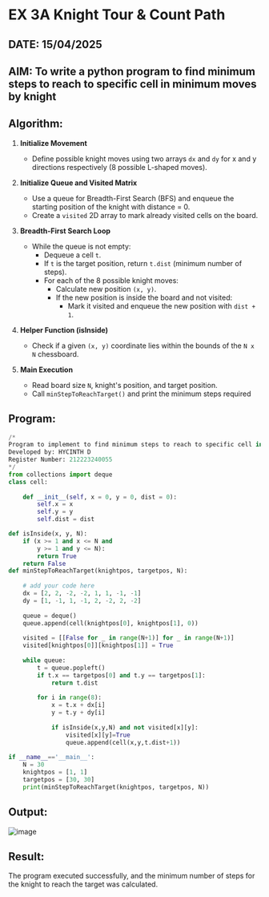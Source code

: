 # EX 3A Knight Tour & Count Path
## DATE: 15/04/2025
## AIM: To write a python program to find minimum steps to reach to specific cell in minimum moves by knight


## Algorithm:

1. **Initialize Movement**  
   - Define possible knight moves using two arrays `dx` and `dy` for x and y directions respectively (8 possible L-shaped moves).

2. **Initialize Queue and Visited Matrix**  
   - Use a queue for Breadth-First Search (BFS) and enqueue the starting position of the knight with distance = 0.
   - Create a `visited` 2D array to mark already visited cells on the board.

3. **Breadth-First Search Loop**  
   - While the queue is not empty:
     - Dequeue a cell `t`.
     - If `t` is the target position, return `t.dist` (minimum number of steps).
     - For each of the 8 possible knight moves:
       - Calculate new position `(x, y)`.
       - If the new position is inside the board and not visited:
         - Mark it visited and enqueue the new position with `dist + 1`.

4. **Helper Function (isInside)**  
   - Check if a given `(x, y)` coordinate lies within the bounds of the `N x N` chessboard.

5. **Main Execution**  
   - Read board size `N`, knight's position, and target position.
   - Call `minStepToReachTarget()` and print the minimum steps required
     
## Program:
```python
/*
Program to implement to find minimum steps to reach to specific cell in minimum moves by knight.
Developed by: HYCINTH D
Register Number: 212223240055
*/
from collections import deque
class cell:
     
    def __init__(self, x = 0, y = 0, dist = 0):
        self.x = x
        self.y = y
        self.dist = dist

def isInside(x, y, N):
    if (x >= 1 and x <= N and
        y >= 1 and y <= N):
        return True
    return False
def minStepToReachTarget(knightpos, targetpos, N):
     
    # add your code here
    dx = [2, 2, -2, -2, 1, 1, -1, -1]
    dy = [1, -1, 1, -1, 2, -2, 2, -2]
    
    queue = deque()
    queue.append(cell(knightpos[0], knightpos[1], 0))
    
    visited = [[False for _ in range(N+1)] for _ in range(N+1)]
    visited[knightpos[0]][knightpos[1]] = True
    
    while queue:
        t = queue.popleft()
        if t.x == targetpos[0] and t.y == targetpos[1]:
            return t.dist
            
        for i in range(8):
            x = t.x + dx[i]
            y = t.y + dy[i]
            
            if isInside(x,y,N) and not visited[x][y]:
                visited[x][y]=True
                queue.append(cell(x,y,t.dist+1))
    
if __name__=='__main__':
    N = 30
    knightpos = [1, 1]
    targetpos = [30, 30]
    print(minStepToReachTarget(knightpos, targetpos, N))
```

## Output:

![image](https://github.com/user-attachments/assets/d7edbe05-473d-411a-b816-a4e1475d16e5)


## Result:
The program executed successfully, and the minimum number of steps for the knight to reach the target was calculated.
